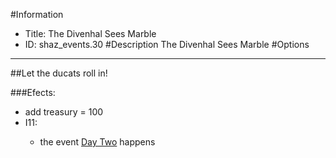 #Information
 - Title: The Divenhal Sees Marble
 - ID: shaz_events.30
#Description
The Divenhal Sees Marble
#Options

___
##Let the ducats roll in!

###Efects:<ul><li>add treasury = 100</li><li>I11:</li><ul><li>the event [Day Two](../events/day_two.md) happens</li></ul></ul>
